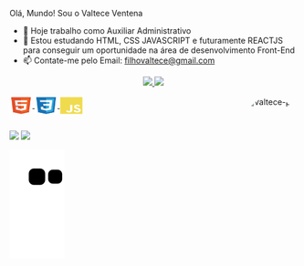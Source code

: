 Olá, Mundo! Sou o Valtece Ventena

- 🔭 Hoje trabalho como Auxiliar Administrativo
- 🌱 Estou estudando HTML, CSS JAVASCRIPT e futuramente REACTJS para conseguir um oportunidade na área de desenvolvimento Front-End
- 📫 Contate-me pelo Email: filhovaltece@gmail.com

<div align="center">
  <a href="https://github.com/Valtece">
  <img height="180em" src="https://github-readme-stats.vercel.app/api?username=Valtece&show_icons=true&theme=dark&include_all_commits=true&count_private=true"/>
  <img height="180em" src="https://github-readme-stats.vercel.app/api/top-langs/?username=Valtece&layout=compact&langs_count=7&theme=dark"/>
</div>
  
  <div style="display: inline_block"><br>
     <img align="center" alt="Valtece-HTML" height="30" width="40" src="https://raw.githubusercontent.com/devicons/devicon/master/icons/html5/html5-original.svg">
  <img align="center" alt="Valtece-CSS" height="30" width="40" src="https://raw.githubusercontent.com/devicons/devicon/master/icons/css3/css3-original.svg">
  <img align="center" alt="Valtece-Js" height="30" width="40" src="https://raw.githubusercontent.com/devicons/devicon/master/icons/javascript/javascript-plain.svg">
  <img align="right" alt="Valtece-pic" height="150" style="border-radius:50px;" src="https://cdn.pixabay.com/photo/2020/08/08/02/56/hacker-5471975_960_720.png">
</div>
  
  ##
 
<div> 
  <a href="https://www.instagram.com/code_front/" target="_blank"><img src="https://img.shields.io/badge/-Instagram-%23E4405F?style=for-the-badge&logo=instagram&logoColor=white" target="_blank"></a>
  <a href="https://www.linkedin.com/in/valtece-filho-36088423b/" target="_blank"><img src="https://img.shields.io/badge/-LinkedIn-%230077B5?style=for-the-badge&logo=linkedin&logoColor=white" target="_blank"></a> 
  
   ![Snake animation](https://github.com/rafaballerini/rafaballerini/blob/output/github-contribution-grid-snake.svg)
 
</div>
